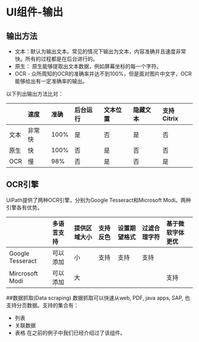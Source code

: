 # UI组件-输出

## 输出方法

* 文本：默认为输出文本。常见的情况下输出为文本，内容准确并且速度非常快。所有的过程都是在后台进行的。
* 原生： 原生能够提取出文本数据，例如屏幕坐标的每一个字符。
* OCR - 众所周知的OCR的准确率并达不到100%，但是面对图片中文字，OCR能够给出有一定准确率的输出。

以下列出输出方法比对：

|  | 速度 | 准确 | 后台运行 | 文本位置 | 隐藏文本 | 支持Citrix |
| :--- | :--- | :--- | :--- | :--- | :--- | :--- |
| 文本 | 非常快 | 100% | 是 | 否 | 是 | 否 |
| 原生 | 快 | 100% | 否 | 是 | 否 | 否 |
| OCR | 慢 | 98% | 否 | 是 | 否 | 是 |

## OCR引擎

UiPath提供了两种OCR引擎，分别为Google Tesseract和Microsoft Modi。两种引擎各有优势。

|  | 多语言支持 | 提供区域大小 | 支持反色 | 设置期望格式 | 过滤合理字符 | 基于微软字体更优 |
| :--- | :--- | :--- | :--- | :--- | :--- | :--- |
| Google Tesseract | 可以添加 | 小 | 支持 | 支持 | 支持 |  |
| Mircrosoft Modi | 可以添加 | 大 |  |  |  | 支持 |

##数据抓取(Data scraping)
数据抓取可以快速从web, PDF, java apps, SAP, 也支持分页数据。支持的集合有：
* 列表
* 关联数据
* 表格
在之前的例子中我们已经介绍过了该组件。


